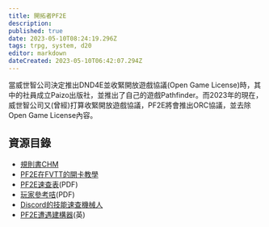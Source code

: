 ```yaml
---
title: 開拓者PF2E
description: 
published: true
date: 2023-05-10T08:24:19.296Z
tags: trpg, system, d20
editor: markdown
dateCreated: 2023-05-10T06:42:07.294Z
---
```


當威世智公司決定推出DND4E並收緊開放遊戲協議(Open Game License)時，其中的社員成立Paizo出版社，並推出了自己的遊戲Pathfinder。而2023年的現在，威世智公司又(曾經)打算收緊開放遊戲協議，PF2E將會推出ORC協議，並去除Open Game License內容。


## 資源目錄
- [規則書CHM](https://www.goddessfantasy.net/bbs/index.php?topic=128946.0)
- [PF2E在FVTT的開卡教學](pf2在FVTT的開卡教學)
- [PF2E速查表](/pdf/pf2e速查表.pdf)(PDF)
- [玩家參考咭](/pdf/player_reference_card_-_zhtw.pdf)(PDF)
- [Discord的技能速查機械人](https://bothelp.hktrpg.com/hktrpg-guan-fang-shi-yong-jiao-xue/trpg-gong-neng/zhi-ding-trpg-xi-tong/pf2e)
- [PF2E遭遇建構器](https://maxiride.github.io/pf2e-encounters/#/)(英)
